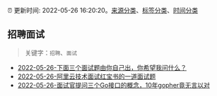 :alarm_clock: 更新时间: 2022-05-26 16:20:20。[来源分类](../README.md)、[标签分类](../TAGS.md)、[时间分类](../TIMELINE.md)

## 招聘面试


> 关键字：`招聘`、`面试`



- [2022-05-26-下面三个面试题由你自己出，你希望我问什么？](https://www.v2ex.com/t/855543) 
- [2022-05-26-阿里云技术面试红宝书的一道面试题](https://www.v2ex.com/t/855513) 
- [2022-05-26-面试官提问三个Go接口的概念，10年gopher竟无言以对](https://toutiao.io/k/xn3xy8i) 
